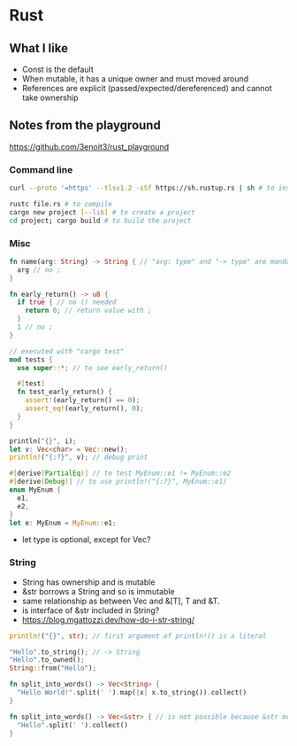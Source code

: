 # Rust
## What I like
* Const is the default
* When mutable, it has a unique owner and must moved around
* References are explicit (passed/expected/dereferenced) and cannot take ownership

## Notes from the playground
https://github.com/3enoit3/rust_playground

### Command line
```bash
curl --proto '=https' --tlsv1.2 -sSf https://sh.rustup.rs | sh # to install

rustc file.rs # to compile
cargo new project [--lib] # to create a project
cd project; cargo build # to build the project
```

### Misc
```rust
fn name(arg: String) -> String { // "arg: type" and "-> type" are mandatory
  arg // no ;
}

fn early_return() -> u8 {
  if true { // no () needed
    return 0; // return value with ;
  }
  1 // no ;
}

// executed with "cargo test"
mod tests {
  use super::*; // to see early_return()

  #[test]
  fn test_early_return() {
    assert!(early_return() == 0);
    assert_eq!(early_return(), 0);
  }
}

println("{}", i);
let v: Vec<char> = Vec::new();
println!("{:?}", v); // debug print

#[derive(PartialEq)] // to test MyEnum::e1 != MyEnum::e2
#[derive(Debug)] // to use println!("{:?}", MyEnum::e1)
enum MyEnum {
  e1,
  e2,
}
let e: MyEnum = MyEnum::e1;
```
* let type is optional, except for Vec?

### String
* String has ownership and is mutable
* &str borrows a String and so is immutable
* same relationship as between Vec<T> and &[T], T and &T.
* is interface of &str included in String?
* https://blog.mgattozzi.dev/how-do-i-str-string/
```rust
println!("{}", str); // first argument of println!() is a literal

"Hello".to_string(); // -> String
"Hello".to_owned();
String::from("Hello");

fn split_into_words() -> Vec<String> {
  "Hello World!".split(' ').map(|x| x.to_string()).collect()
}

fn split_into_words() -> Vec<&str> { // is not possible because &str must be borrowed from somewhere
  "Hello".split(' ').collect()
}
```
